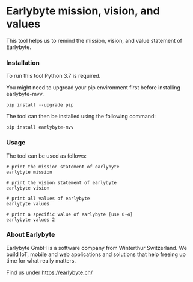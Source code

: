# Earlybyte mission, vision, and values

This tool helps us to remind the mission, vision, and value statement of Earlybyte.

### Installation

To run this tool Python 3.7 is required.

You might need to upgread your pip environment first before installing earlybyte-mvv.

```shell
pip install --upgrade pip
```

The tool can then be installed using the following command:

```shell
pip install earlybyte-mvv
```

### Usage

The tool can be used as follows:

```shell
# print the mission statement of earlybyte
earlybyte mission

# print the vision statement of earlybyte
earlybyte vision

# print all values of earlybyte
earlybyte values

# print a specific value of earlybyte [use 0-4]
earlybyte values 2
```

### About Earlybyte

Earlybyte GmbH is a software company from Winterthur Switzerland. We build IoT, mobile and web applications and solutions that help freeing up time for what really matters.

Find us under https://earlybyte.ch/
